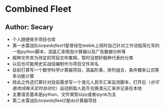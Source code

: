 # Combined Fleet
## Author: Secary

* 个人随便练手项目仓库
* 第一水雷战队*torpedofleet1*是曾经在teebik上班时自己针对工作流程简化写的一些python脚本，涵盖汇率爬虫计算器以及广告数据分析等
* 舰种文件夹为待定的项目文件集锦，暂时没想好舰种代表的分类
* 以后也可能用史实战役编制作为项目文件夹名
* 目前打算写一个数学科学计算器项目，涵盖阶乘，排列组合，条件概率公式等多功能计算
* 除此之外还打算针对目前需求写一个澳元人民币汇率监测脚本，打开后（*也可能改成每天定时自动化*）自动抓取人民币兑换澳元汇率并记录在本地
* 主要语言基本是python，文件类型以py或者ipynb为主
* 第二水雷战队*torpedofleet2*是ds计算器项目